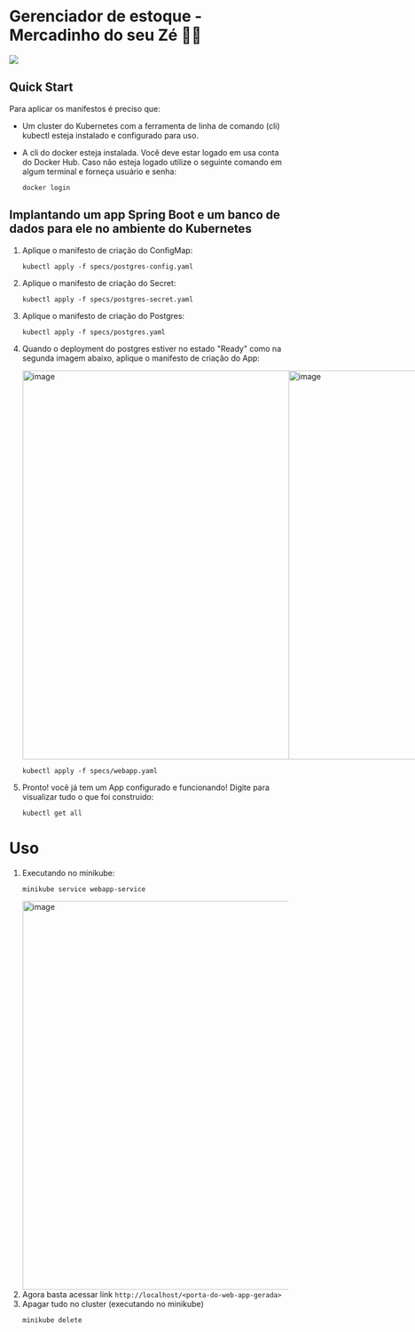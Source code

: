 # Gerenciador de estoque - Mercadinho do seu Zé 👋🥸
<div  display="flex" , align="center"> 
<p align="left">
  <a href="https://skillicons.dev">
    <img src="https://skillicons.dev/icons?i=git,java,spring,postgres,docker,kubernetes" />
  </a>
</p>
</div>

## Quick Start
Para aplicar os manifestos é preciso que:
- Um cluster do Kubernetes com a ferramenta de linha de comando (cli) kubectl esteja instalado e configurado para uso.
- A cli do docker esteja instalada. Você deve estar logado em usa conta do Docker Hub. Caso não esteja logado utilize o
  seguinte comando em algum terminal e forneça usuário e senha:
  
  ```
  docker login
  ```
## Implantando um app Spring Boot e um banco de dados para ele no ambiente do Kubernetes
1. Aplique o manifesto de criação do ConfigMap:
   
   ```
   kubectl apply -f specs/postgres-config.yaml
   ```
3. Aplique o manifesto de criação do Secret:
 
   ```
   kubectl apply -f specs/postgres-secret.yaml
   ```
5. Aplique o manifesto de criação do Postgres:

   ```
   kubectl apply -f specs/postgres.yaml
   ```

3. Quando o deployment do postgres estiver no estado "Ready" como na segunda imagem abaixo, aplique o manifesto de criação do App:
   <div style="display: flex; align=center">
    <img width="700" alt="image" src="https://github.com/AnesioSousa/api-estoque-springboot/assets/39014361/0539baaa-86cc-4d51-a53d-93be4a2add3b">
    <br/>
    <img width="700" alt="image" src="https://github.com/AnesioSousa/api-estoque-springboot/assets/39014361/de45e123-b0a1-4576-b6df-c3812c688cc9">
     
   </div>

   
   ```
   kubectl apply -f specs/webapp.yaml
   ```
5. Pronto! você já tem um App configurado e funcionando! Digite para visualizar tudo o que foi construido:
   ```
   kubectl get all
   ```

# Uso
1. Executando no minikube:
   ```
   minikube service webapp-service
   ```
   <img width="700" alt="image" src="https://github.com/AnesioSousa/api-estoque-springboot/assets/39014361/efea80c4-0830-4c47-88a2-2c167c87ae58">
2. Agora basta acessar link
   `http://localhost/<porta-do-web-app-gerada>`
7. Apagar tudo no cluster (executando no minikube)
   ```
   minikube delete
   ```

